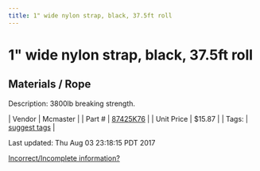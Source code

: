 ```yaml
---
title: 1" wide nylon strap, black, 37.5ft roll
---
```


# 1" wide nylon strap, black, 37.5ft roll
## Materials / Rope
Description: 	3800lb breaking strength. 

| Vendor | Mcmaster | 
| Part # | [87425K76](https://www.mcmaster.com/#87425K76) | 
| Unit Price | $15.87 | 
| Tags: | [suggest tags](https://docs.google.com/forms/d/e/1FAIpQLSeWyY8v3RgOty-MyWmh9U0iivNYN_molChYyS-0U-o-kOAv_g/viewform) | 

Last updated: Thu Aug 03 23:18:15 PDT 2017

 [Incorrect/Incomplete information?](https://docs.google.com/forms/d/e/1FAIpQLSeWyY8v3RgOty-MyWmh9U0iivNYN_molChYyS-0U-o-kOAv_g/viewform)